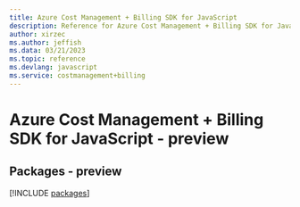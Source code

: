 ```yaml
---
title: Azure Cost Management + Billing SDK for JavaScript
description: Reference for Azure Cost Management + Billing SDK for JavaScript
author: xirzec
ms.author: jeffish
ms.data: 03/21/2023
ms.topic: reference
ms.devlang: javascript
ms.service: costmanagement+billing
---
```

# Azure Cost Management + Billing SDK for JavaScript - preview
## Packages - preview
[!INCLUDE [packages](cost-management-+-billing-index.md)]